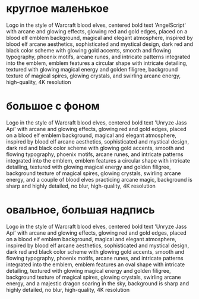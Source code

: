# круглое маленькое

Logo in the style of Warcraft blood elves, centered bold text 'AngelScript' with arcane and glowing effects, glowing red
and gold edges, placed on a blood elf emblem background, magical and elegant atmosphere, inspired by blood elf arcane
aesthetics, sophisticated and mystical design, dark red and black color scheme with glowing gold accents, smooth and
flowing typography, phoenix motifs, arcane runes, and intricate patterns integrated into the emblem, emblem features a
circular shape with intricate detailing, textured with glowing magical energy and golden filigree, background texture of
magical spires, glowing crystals, and swirling arcane energy, high-quality, 4K resolution

# большое с фоном

Logo in the style of Warcraft blood elves, centered bold text 'Unryze Jass Api' with arcane and glowing effects, glowing
red and gold edges, placed on a blood elf emblem background, magical and elegant atmosphere, inspired by blood elf
arcane aesthetics, sophisticated and mystical design, dark red and black color scheme with glowing gold accents, smooth
and flowing typography, phoenix motifs, arcane runes, and intricate patterns integrated into the emblem, emblem features
a circular shape with intricate detailing, textured with glowing magical energy and golden filigree, background texture
of magical spires, glowing crystals, swirling arcane energy, and a couple of blood elves practicing arcane magic,
background is sharp and highly detailed, no blur, high-quality, 4K resolution

# овальное, большая надпись

Logo in the style of Warcraft blood elves, centered bold text 'Unryze Jass Api' with arcane and glowing effects, glowing
red and gold edges, placed on a blood elf emblem background, magical and elegant atmosphere, inspired by blood elf
arcane aesthetics, sophisticated and mystical design, dark red and black color scheme with glowing gold accents, smooth
and flowing typography, phoenix motifs, arcane runes, and intricate patterns integrated into the emblem, emblem features
an oval shape with intricate detailing, textured with glowing magical energy and golden filigree, background texture of
magical spires, glowing crystals, swirling arcane energy, and a majestic dragon soaring in the sky, background is sharp
and highly detailed, no blur, high-quality, 4K resolution
